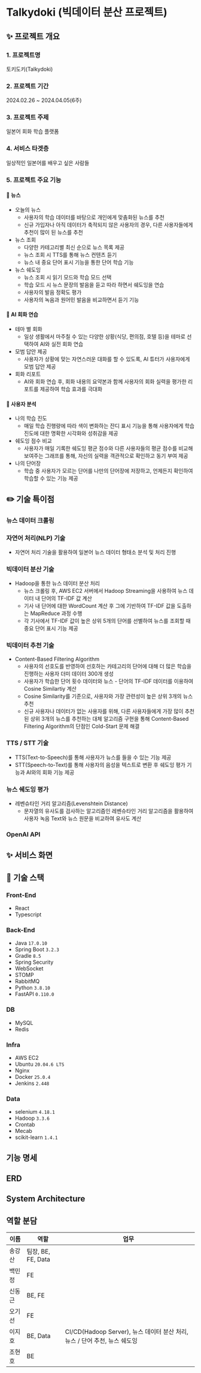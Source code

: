 # Talkydoki (빅데이터 분산 프로젝트)
## ✨ 프로젝트 개요
### 1. 프로젝트명
토키도키(Talkydoki)
### 2. 프로젝트 기간
2024.02.26 ~ 2024.04.05(6주)
### 3. 프로젝트 주제
일본어 회화 학습 플랫폼
### 4. 서비스 타겟층
일상적인 일본어를 배우고 싶은 사람들
### 5. 프로젝트 주요 기능
#### 📰 뉴스
- 오늘의 뉴스
  - 사용자의 학습 데이터를 바탕으로 개인에게 맞춤화된 뉴스를 추천
  - 신규 가입자나 아직 데이터가 축적되지 않은 사용자의 경우, 다른 사용자들에게 추천이 많이 된 뉴스를 추천
- 뉴스 조회
  - 다양한 카테고리별 최신 순으로 뉴스 목록 제공
  - 뉴스 조회 시 TTS를 통해 뉴스 컨텐츠 듣기
  - 뉴스 내 중요 단어 표시 기능을 통한 단어 학습 기능
- 뉴스 쉐도잉
  - 뉴스 조회 시 읽기 모드와 학습 모드 선택
  - 학습 모드 시 뉴스 문장의 발음을 듣고 따라 하면서 쉐도잉을 연습
  - 사용자의 발음 정확도 평가
  - 사용자의 녹음과 원어민 발음을 비교하면서 듣기 기능
#### 💬 AI 회화 연습
- 테마 별 회화
  - 일상 생활에서 마주칠 수 있는 다양한 상황(식당, 편의점, 호텔 등)을 테마로 선택하여 AI와 실전 회화 연습
- 모범 답안 제공
  - 사용자가 상황에 맞는 자연스러운 대화를 할 수 있도록, AI 튜터가 사용자에게 모범 답안 제공
- 회화 리포트
  - AI와 회화 연습 후, 회화 내용의 요약본과 함께 사용자의 회화 실력을 평가한 리포트를 제공하여 학습 효과를 극대화
#### 📝 사용자 분석
- 나의 학습 진도
  - 매일 학습 진행량에 따라 색이 변화하는 잔디 표시 기능을 통해 사용자에게 학습 진도에 대한 명확한 시각화와 성취감을 제공
- 쉐도잉 점수 비교
  - 사용자가 매일 기록한 쉐도잉 평균 점수와 다른 사용자들의 평균 점수를 비교해 보여주는 그래프를 통해, 자신의 실력을 객관적으로 확인하고 동기 부여 제공
- 나의 단어장
  - 학습 중 사용자가 모르는 단어를 나만의 단어장에 저장하고, 언제든지 확인하여 학습할 수 있는 기능 제공

## ✏️ 기술 특이점
### 뉴스 데이터 크롤링

### 자연어 처리(NLP) 기술
  - 자연어 처리 기술을 활용하여 일본어 뉴스 데이터 형태소 분석 및 처리 진행

### 빅데이터 분산 기술
- Hadoop을 통한 뉴스 데이터 분산 처리
  - 뉴스 크롤링 후, AWS EC2 서버에서 Hadoop Streaming을 사용하여 뉴스 데이터 내 단어의 TF-IDF 값 계산
  - 기사 내 단어에 대한 WordCount 계산 후 그에 기반하여 TF-IDF 값을 도출하는 MapReduce 과정 수행
  - 각 기사에서 TF-IDF 값이 높은 상위 5개의 단어를 선별하여 뉴스를 조회할 때 중요 단어 표시 기능 제공
### 빅데이터 추천 기술
- Content-Based Filtering Algorithm
  - 사용자의 선호도를 반영하여 선호하는 카테고리의 단어에 대해 더 많은 학습을 진행하는 사용자 더미 데이터 300개 생성
  - 사용자가 학습한 단어 횟수 데이터와 뉴스 - 단어의 TF-IDF 데이터를 이용하여 Cosine Similartiy 계산
  - Cosine Similarity를 기준으로, 사용자와 가장 관련성이 높은 상위 3개의 뉴스 추천
  - 신규 사용자나 데이터가 없는 사용자를 위해, 다른 사용자들에게 가장 많이 추천된 상위 3개의 뉴스를 추천하는 대체 알고리즘 구현을 통해 Content-Based Filtering Algorithm의 단점인 Cold-Start 문제 해결

### TTS / STT 기술
  - TTS(Text-to-Speech)를 통해 사용자가 뉴스를 들을 수 있는 기능 제공
  - STT(Speech-to-Text)를 통해 사용자의 음성을 텍스트로 변환 후 쉐도잉 평가 기능과 AI와의 회화 기능 제공

### 뉴스 쉐도잉 평가
- 레벤슈타인 거리 알고리즘(Levenshtein Distance)
  - 문자열의 유사도를 검사하는 알고리즘인 레벤슈타인 거리 알고리즘을 활용하여 사용자 녹음 Text와 뉴스 원문을 비교하여 유사도 계산

### OpenAI API

## ✨ 서비스 화면

## 🚀 기술 스택
### Front-End
- React
- Typescript

### Back-End
- Java `17.0.10`
- Spring Boot `3.2.3`
- Gradle `8.5`
- Spring Security
- WebSocket
- STOMP
- RabbitMQ
- Python `3.8.10`
- FastAPI `0.110.0`

### DB
- MySQL
- Redis

### Infra
- AWS EC2
- Ubuntu `20.04.6 LTS`
- Nginx
- Docker `25.0.4`
- Jenkins `2.448`

### Data
- selenium `4.18.1`
- Hadoop `3.3.6`
- Crontab
- Mecab
- scikit-learn `1.4.1`

## 기능 명세

## ERD

## System Architecture

## 역할 분담
| 이름 | 역할 | 업무 |
| --- | --- | --- |
| 송강산 | 팀장, BE, FE, Data |  |
| 백민정 | FE |  |
| 신동근 | BE, FE |  |
| 오기선 | FE |  |
| 이지호 | BE, Data | CI/CD(Hadoop Server), 뉴스 데이터 분산 처리, 뉴스 / 단어 추천, 뉴스 쉐도잉 |
| 조현호 | BE |  |